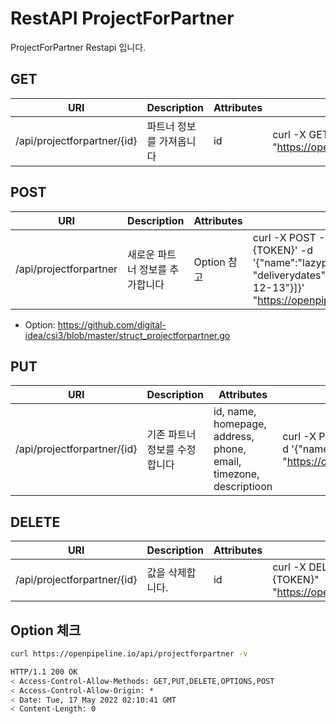 # RestAPI ProjectForPartner

ProjectForPartner Restapi 입니다.

## GET

| URI | Description | Attributes | Curl Example |
| --- | --- | --- | --- |
|/api/projectforpartner/{id}|파트너 정보를 가져옵니다|id|curl -X GET -H "Authorization: Basic {TOKEN}" "https://openpipeline.io/api/projectforpartner/{id}"

## POST

| URI | Description | Attributes | Curl Example |
| --- | --- | --- | --- |
|/api/projectforpartner|새로운 파트너 정보를 추가합니다| Option 참고 |curl -X POST -H 'Authorization: Basic {TOKEN}' -d '{"name":"lazypic","phone":"821094117096", "deliverydates":[{"title1":"df","date":"2021-12-13"}]}' "https://openpipeline.io/api/projectforpartner"

- Option: https://github.com/digital-idea/csi3/blob/master/struct_projectforpartner.go

## PUT

| URI | Description | Attributes | Curl Example |
| --- | --- | --- | --- |
|/api/projectforpartner/{id}|기존 파트너 정보를 수정합니다|id, name, homepage, address, phone, email, timezone, descriptioon|curl -X PUT -H "Authorization: Basic {TOKEN}“ -d '{"name":"lazypic","phone":"821094117096"}' "https://openpipeline.io/api/projectforpartner/{id}"

## DELETE

| URI | Description | Attributes | Curl Example |
| --- | --- | --- | --- |
|/api/projectforpartner/{id}|값을 삭제합니다.|id|curl -X DELETE -H "Authorization: Basic {TOKEN}" "https://openpipeline.io/api/projectforpartner/{id}"

## Option 체크

```bash
curl https://openpipeline.io/api/projectforpartner -v
```

```bash
HTTP/1.1 200 OK
< Access-Control-Allow-Methods: GET,PUT,DELETE,OPTIONS,POST
< Access-Control-Allow-Origin: *
< Date: Tue, 17 May 2022 02:10:41 GMT
< Content-Length: 0
```
